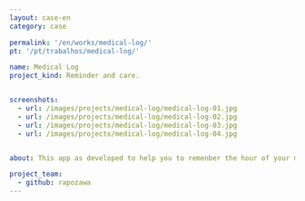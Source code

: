 ```yaml
---
layout: case-en
category: case

permalink: '/en/works/medical-log/'
pt: '/pt/trabalhos/medical-log/'

name: Medical Log
project_kind: Reminder and care.


screenshots:
  - url: /images/projects/medical-log/medical-log-01.jpg
  - url: /images/projects/medical-log/medical-log-02.jpg
  - url: /images/projects/medical-log/medical-log-03.jpg
  - url: /images/projects/medical-log/medical-log-04.jpg


about: This app as developed to help you to remenber the hour of your medicine. And you also can have your recipes in your hands, the information of your medications, doses and schedules. The app was designed to be clear and intuitive, making your daily life easier.

project_team:
  - github: rapozawa
---
```

